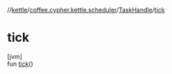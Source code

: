 //[kettle](../../../index.md)/[coffee.cypher.kettle.scheduler](../index.md)/[TaskHandle](index.md)/[tick](tick.md)

# tick

[jvm]\
fun [tick](tick.md)()
